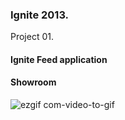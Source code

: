 ### Ignite 2013. 

Project 01.

#### Ignite Feed application

#### Showroom

![ezgif com-video-to-gif](https://user-images.githubusercontent.com/54908803/224851693-215eb5b9-3c1f-4ca1-9a40-815562cfe8fd.gif)
